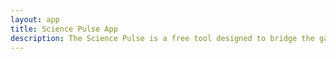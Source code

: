 ```yaml
---
layout: app
title: Science Pulse App
description: The Science Pulse is a free tool designed to bridge the gap between the discussions of journalists and scientists within social media platforms.
---
```

